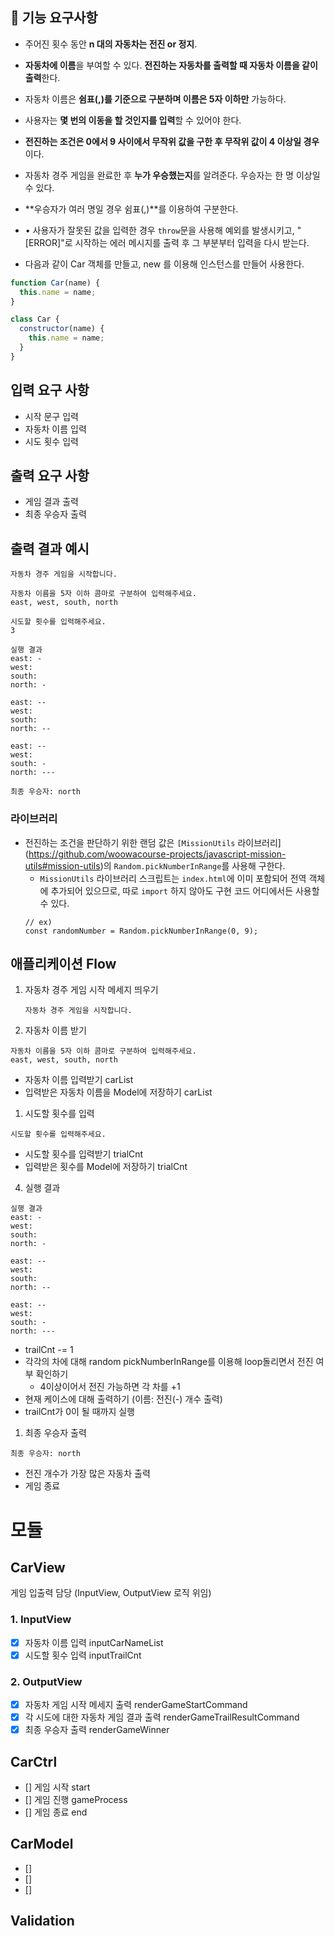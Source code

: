 ## **🎯** 기능 요구사항

- 주어진 횟수 동안 **n 대의 자동차는 전진 or 정지**.
- **자동차에 이름**을 부여할 수 있다. **전진하는 자동차를 출력할 때 자동차 이름을 같이 출력**한다.
- 자동차 이름은 **쉼표(,)를 기준으로 구분하며 이름은 5자 이하만** 가능하다.
- 사용자는 **몇 번의 이동을 할 것인지를 입력**할 수 있어야 한다.
- **전진하는 조건은 0에서 9 사이에서 무작위 값을 구한 후 무작위 값이 4 이상일 경우**이다.
- 자동차 경주 게임을 완료한 후 **누가 우승했는지**를 알려준다. 우승자는 한 명 이상일 수 있다.
- **우승자가 여러 명일 경우 쉼표(,)**를 이용하여 구분한다.
- • 사용자가 잘못된 값을 입력한 경우 `throw`문을 사용해 예외를 발생시키고, "[ERROR]"로 시작하는 에러 메시지를 출력 후 그 부분부터 입력을 다시 받는다.

- 다음과 같이 Car 객체를 만들고, new 를 이용해 인스턴스를 만들어 사용한다.

```jsx
function Car(name) {
  this.name = name;
}

class Car {
  constructor(name) {
    this.name = name;
  }
}
```

## 입력 요구 사항

- 시작 문구 입력
- 자동차 이름 입력
- 시도 횟수 입력

## 출력 요구 사항

- 게임 결과 출력
- 최종 우승자 출력

## 출력 결과 예시

```
자동차 경주 게임을 시작합니다.

자동차 이름을 5자 이하 콤마로 구분하여 입력해주세요.
east, west, south, north

시도할 횟수를 입력해주세요.
3

실행 결과
east: -
west:
south:
north: -

east: --
west:
south:
north: --

east: --
west:
south: -
north: ---

최종 우승자: north
```

### 라이브러리

- 전진하는 조건을 판단하기 위한 랜덤 값은 `[MissionUtils` 라이브러리](https://github.com/woowacourse-projects/javascript-mission-utils#mission-utils)의 `Random.pickNumberInRange`를 사용해 구한다.
  - `MissionUtils` 라이브러리 스크립트는 `index.html`에 이미 포함되어 전역 객체에 추가되어 있으므로, 따로 `import` 하지 않아도 구현 코드 어디에서든 사용할 수 있다.
  ```
  // ex)
  const randomNumber = Random.pickNumberInRange(0, 9);
  ```

## 애플리케이션 Flow

1. 자동차 경주 게임 시작 메세지 띄우기
   ```
   자동차 경주 게임을 시작합니다.
   ```
2. 자동차 이름 받기

```
자동차 이름을 5자 이하 콤마로 구분하여 입력해주세요.
east, west, south, north
```

- 자동차 이름 입력받기 carList
- 입력받은 자동차 이름을 Model에 저장하기 carList

1. 시도할 횟수를 입력

```
시도할 횟수를 입력해주세요.
```

- 시도할 횟수를 입력받기 trialCnt
- 입력받은 횟수를 Model에 저장하기 trialCnt

4. 실행 결과

```
실행 결과
east: -
west:
south:
north: -

east: --
west:
south:
north: --

east: --
west:
south: -
north: ---
```

- trailCnt -= 1
- 각각의 차에 대해 random pickNumberInRange를 이용해 loop돌리면서 전진 여부 확인하기
  - 4이상이어서 전진 가능하면 각 차를 +1
- 현재 케이스에 대해 출력하기 (이름: 전진(-) 개수 출력)
- trailCnt가 0이 될 때까지 실행

1. 최종 우승자 출력

```
최종 우승자: north
```

- 전진 개수가 가장 많은 자동차 출력
- 게임 종료

# 모듈

## CarView

게임 입출력 담당 (InputView, OutputView 로직 위임)

### 1. InputView

- [x] 자동차 이름 입력 inputCarNameList
- [x] 시도할 횟수 입력 inputTrailCnt

### 2. OutputView

- [x] 자동차 게임 시작 메세지 출력 renderGameStartCommand
- [x] 각 시도에 대한 자동차 게임 결과 출력 renderGameTrailResultCommand
- [x] 최종 우승자 출력 renderGameWinner

## CarCtrl

- [] 게임 시작 start
- [] 게임 진행 gameProcess
- [] 게임 종료 end

## CarModel

- []
- []
- []

## Validation
